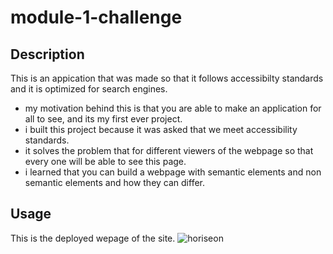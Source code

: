 # module-1-challenge

## Description 

This is an appication that was made so that it follows accessibilty standards and it is optimized for search engines. 


- my motivation behind this is that you are able to make an application for all to see, and its my first ever project. 
- i built this project because it was asked that we meet accessibility standards.
- it solves the problem that for different viewers of the webpage so that every one will be able to see this page.
- i learned that you can build a webpage with semantic elements and non semantic elements and how they can differ.

## Usage

This is the deployed wepage of the site.
![horiseon](https://user-images.githubusercontent.com/127724262/233524179-9f540f62-5287-4b66-892e-ad6fb44d4d70.png)
